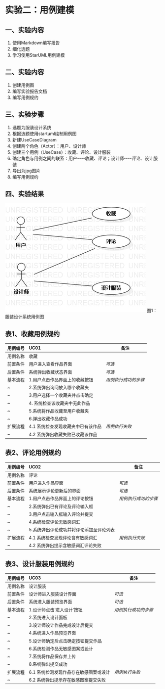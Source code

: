 # 实验二：用例建模

## 一、实验内容

1. 使用Markdown编写报告
2. 细化选题
3. 学习使用StarUML用例建模

## 二、实验内容

1. 创建用例图
2. 编写实验报告文档
3. 编写用例规约

## 三、实验步骤  

1. 选题为服装设计系统
2. 根据选题使用startuml绘制用例图
3. 新建UseCaseDiagram
4. 创建两个角色（Actor）：用户、设计师
5. 创建三个用例（UseCase）：收藏、评论、设计服装
6. 确定角色与用例之间的联系：用户----收藏、评论；设计师----评论、设计服装
7. 导出为jpg图片
8. 编写用例规约

## 四、实验结果

![用例图](./lab_2_usecase.jpg)
图1：服装设计系统用例图



## 表1、收藏用例规约

用例编号  | UC01 | 备注  
-|:-|-  
用例名称  | 收藏  |   
前置条件  | 用户进入查看作品界面     | *可选*   
后置条件  | 系统弹出收藏状态界面     | *可选*   
基本流程  | 1.用户点击作品界面上的收藏按钮  |*用例执行成功的步骤*    
~| 2.系统弹出询问放入哪个收藏夹  |   
~| 3.用户选择一个收藏夹并点击确定   |   
~| 4. 系统检查该收藏夹中无此作品  |
~| 5.系统将作品收藏至用户收藏夹  |
~| 6.弹出收藏作品成功  |
扩展流程  | 4.1 系统检查发现收藏夹中已有该作品  |*用例执行失败*    
~| 4.2  系统弹出收藏失败已收藏该作品 |  



## 表2、评论用例规约

用例编号  | UC02 | 备注  
-|:-|-  
用例名称  | 评论  |   
前置条件  | 用户进入作品界面     | *可选*   
后置条件  | 系统展示评论更新后的界面     | *可选*   
基本流程  | 1.用户点击作品界面上的评论按钮  |*用例执行成功的步骤*    
~| 2.系统弹出已有评论及评论输入框  |   
~| 3.用户点击输入框输入评论并提交   |   
~| 4.系统检查评论无敏感词汇  |
~| 5.系统弹出评论成功并将评论添加至评论列表|
扩展流程  | 4.1 系统检查发现评论含有敏感词汇  |*用例执行失败*    
~| 4.2  系统弹出提示含敏感词汇评论失败 |  



## 表3、设计服装用例规约

用例编号  | UC03 | 备注  
-|:-|-  
用例名称  | 设计服装  |   
前置条件  | 设计师进入服装设计界面     | *可选*   
后置条件  | 系统进入服装预览界面     | *可选*   
基本流程  | 1.设计师点击‘进入设计’按钮  |*用例执行成功的步骤*    
~| 2.系统进入设计面板  |   
~| 3.设计师设计作品完成设计后提交   |   
~| 4.系统进入作品预览界面  |
~| 5.设计师确定后点击确定按钮提交作品  |
~| 6.系统检测作品无敏感图案或设计  |
~| 7.系统将作品保存并上传  |
~| 8.系统弹出提交成功  |
扩展流程  | 6.1 系统检测发现作品存在敏感图案或设计  |*用例执行失败*    
~| 6.2 系统弹出提示存在敏感图案提交失败   |  


